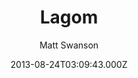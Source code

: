 ---
layout: JamstackTheme
title: Lagom
github: https://github.com/swanson/lagom
demo: https://lagom.mdswanson.com/
author: Matt Swanson
ssg: Jekyll
date: 2013-08-24T03:09:43.000Z
description: A Jekyll blog theme with just the right amount of style
stale: true
---